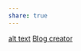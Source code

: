 ```yaml
---
share: true
---
```

[alt text](../documentation/obs2mk/usage)
[Blog creator](../documentation/create%20the%20blog)
